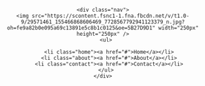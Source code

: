 
<!DOCTYPE html>
<html>
<head>
  <title>GSA</title>
  <link rel="stylesheet" type="text/css" href="main.css">
</head>


  <header>

    <div class="nav">
    <img src="https://scontent.fsnc1-1.fna.fbcdn.net/v/t1.0-9/29571461_155466868606469_7728567792941123379_n.jpg?oh=fe9a82b0e095a69c13891e5c8b1c0125&oe=5B27D9D1" width="250px" height="250px" />
      <ul>
        
        <li class="home"><a href="#">Home</a></li>
        <li class="about"><a href="#">About</a></li>
        <li class="contact"><a href="#">Contact</a></li>
      </ul>
    </div>
  </header>
  </body>
</html>
